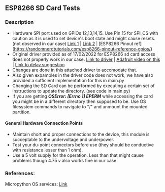 ## ESP8266 SD Card Tests

### Description
- Hardware SPI port used on GPIOs 12,13,14,15. Use Pin 15 for SPI_CS with caution as it is used to set device's boot state and might cause resets. (not observed in our case) [Link 1](https://github.com/esp8266/Arduino/issues/2466) | [Link 2](https://www.instructables.com/ESP8266-Using-GPIO0-GPIO2-as-inputs/) | [ESP8266 Pinout ref] (https://randomnerdtutorials.com/esp8266-pinout-reference-gpios/)
- Original driver provided as of 17/02/2022 for ESP8266 sd card access does not properly work in our case. [Link to driver](https://github.com/micropython/micropython/blob/master/drivers/sdcard/sdcard.py) | [Adafruit video on this](https://www.youtube.com/watch?v=-1nzG1BdPps) | [Link to delay suggestion](https://forum.micropython.org/viewtopic.php?t=3404&start=10#p21454)
- Changes are done in this attached driver to accomodate that.
- Also given expamples in the driver code does not work, we have also provided a sufficient implementation for this in main.py
- Changing the SD Card can be performed by executing a certain set of instructions to update the directory. (see code in main.py)
- If you are getting ***OSError: [Errno 1] EPERM*** while accessing the card you might be in a different directory then supposed to be. Use OS filesystem commands to navigate to "/" and unmount the mounted partition.

#### General Hardware Connection Points
- Maintain short and proper connections to the device, this module is succeptable to the undervoltage and underpower.
- Test your du-point connectors before use (they should be conductive with resistance lesser than 1 ohm).
- Use a 5 volt supply for the operation. Less than that might cause problems though 4.75 v also works fine in our case.

### References:
Micropython OS services: [Link](https://docs.micropython.org/en/latest/library/os.html)
